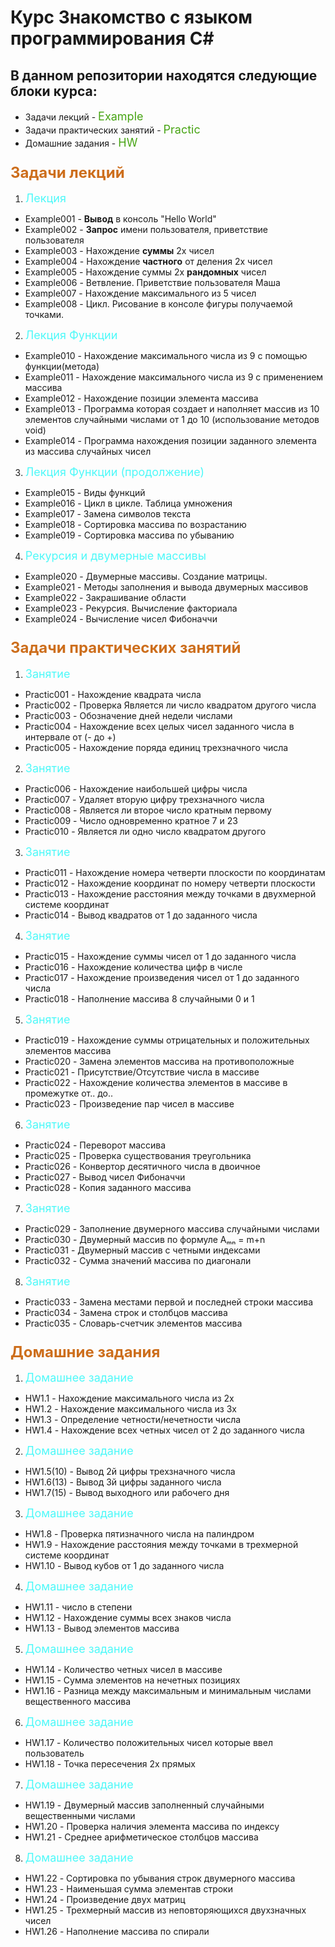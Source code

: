 # Курс Знакомство с языком программирования  C#

## В данном репозитории  находятся следующие блоки курса:

* Задачи  лекций - <font size=4 color="#47a413"> Example </font>
* Задачи практических занятий - <font size=4 color="#47a413">Practic</font>
* Домашние задания - <font size=4 color="#47a413">HW</font>

###  <font size=5 color="#cd6e1c">Задачи лекций</font>
1. <font size=4 color="#4ef9f9">Лекция </font>

* Example001 - __Вывод__ в консоль "Hello World"
* Example002 - __Запрос__ имени пользователя, приветствие пользователя
* Example003 - Нахождение __суммы__ 2х чисел
* Example004 - Нахождение __частного__ от деления 2х чисел
* Example005 - Нахождение суммы 2х __рандомных__ чисел
* Example006 - Ветвление. Приветствие пользователя Маша
* Example007 - Нахождение максимального из 5 чисел
* Example008 - Цикл. Рисование в консоле фигуры получаемой точками.

2. <font size=4 color="#4ef9f9">Лекция Функции</font>

* Example010 - Нахождение максимального числа из 9 с помощью функции(метода)
* Example011 - Нахождение максимального числа из 9 с применением массива
* Example012 - Нахождение позиции элемента массива
* Example013 - Программа которая создает и наполняет массив из 10 элементов случайными числами от 1 до 10
(использование методов void)
* Example014 - Программа нахождения позиции заданного элемента из массива случайных чисел

3. <font size=4 color="#4ef9f9">Лекция Функции (продолжение)</font>

* Example015 - Виды функций
* Example016 - Цикл в цикле. Таблица умножения
* Example017 - Замена символов текста
* Example018 - Сортировка массива по возрастанию
* Example019 - Сортировка массива по убыванию

4. <font size=4 color="#4ef9f9">Рекурсия и двумерные массивы</font>

* Example020 - Двумерные массивы. Создание матрицы.
* Example021 - Методы заполнения и вывода двумерных массивов
* Example022 - Закрашивание области
* Example023 - Рекурсия. Вычисление факториала
* Example024 - Вычисление чисел Фибоначчи


### <font size=5 color="#cd6e1c"> Задачи практических занятий </font>

1. <font size=4 color="#4ef9f9">Занятие</font>

* Practic001 - Нахождение квадрата числа
* Practic002 - Проверка Является ли число квадратом другого числа
* Practic003 - Обозначение дней недели числами
* Practic004 - Нахождение всех целых чисел заданного числа в интервале от (- до +)
* Practic005 - Нахождение поряда единиц трехзначного числа

2. <font size=4 color="#4ef9f9">Занятие</font>

* Practic006 - Нахождение наибольшей цифры числа
* Practic007 - Удаляет вторую цифру трехзначного числа
* Practic008 - Является ли второе число кратным первому
* Practic009 - Число одновременно кратное 7 и 23
* Practic010 - Является ли одно число квадратом другого

3. <font size=4 color="#4ef9f9">Занятие</font>

* Practic011 - Нахождение номера четверти плоскости по координатам
* Practic012 - Нахождение координат по номеру четверти плоскости
* Practic013 - Нахождение расстояния между точками в двухмерной системе координат
* Practic014 - Вывод квадратов от 1 до заданного числа

4. <font size=4 color="#4ef9f9">Занятие</font>

* Practic015 - Нахождение суммы чисел от 1 до заданного числа
* Practic016 - Нахождение количества цифр в числе
* Practic017 - Нахождение произведения чисел от 1 до заданного числа
* Practic018 - Наполнение массива 8 случайными 0 и 1

5. <font size=4 color="#4ef9f9">Занятие</font>

* Practic019 - Нахождение суммы отрицательных и положительных элементов массива
* Practic020 - Замена элементов массива на противоположные
* Practic021 - Присутствие/Отсутствие числа в массиве
* Practic022 - Нахождение количества элементов в массиве в промежутке от.. до..
* Practic023 - Произведение пар чисел в массиве

6. <font size=4 color="#4ef9f9">Занятие</font>

* Practic024 - Переворот массива
* Practic025 - Проверка существования треугольника
* Practic026 - Конвертор десятичного числа в двоичное
* Practic027 - Вывод чисел Фибоначчи
* Practic028 - Копия заданного массива

7. <font size=4 color="#4ef9f9">Занятие</font>

* Practic029 - Заполнение двумерного массива случайными числами
* Practic030 - Двумерный массив по формуле Aₘₙ = m+n
* Practic031 - Двумерный массив с четными индексами
* Practic032 - Сумма значений массива по диагонали

8. <font size=4 color="#4ef9f9">Занятие</font>

* Practic033 - Замена местами первой и последней строки массива
* Practic034 - Замена строк и столбцов массива
* Practic035 - Словарь-счетчик элементов массива


### <font size=5 color="#cd6e1c"> Домашние задания </font>

1. <font size=4 color="#4ef9f9">Домашнее задание</font>

* HW1.1 - Нахождение максимального числа из 2х
* HW1.2 - Нахождение максимального числа из 3х
* HW1.3 - Определение четности/нечетности числа
* HW1.4 - Нахождение всех четных чисел от 2 до заданного числа

2. <font size=4 color="#4ef9f9">Домашнее задание</font>

* HW1.5(10) - Вывод 2й цифры  трехзначного числа
* HW1.6(13) - Вывод 3й цифры  заданного числа
* HW1.7(15) - Вывод выходного или рабочего дня

3. <font size=4 color="#4ef9f9">Домашнее задание</font>

* HW1.8 - Проверка пятизначного числа на палиндром
* HW1.9 - Нахождение расстояния между точками в трехмерной системе координат
* HW1.10 - Вывод кубов от 1 до заданного числа

4. <font size=4 color="#4ef9f9">Домашнее задание</font>

* HW1.11 - число в степени
* HW1.12 - Нахождение суммы всех знаков числа
* HW1.13 - Вывод элементов массива

5. <font size=4 color="#4ef9f9">Домашнее задание</font>

* HW1.14 - Количество четных чисел в массиве
* HW1.15 - Сумма элементов на нечетных позициях
* HW1.16 - Разница между максимальным и минимальным числами вещественного массива

6. <font size=4 color="#4ef9f9">Домашнее задание</font>

* HW1.17 - Количество положительных чисел которые ввел пользователь
* HW1.18 - Точка пересечения 2х прямых

7. <font size=4 color="#4ef9f9">Домашнее задание</font>

* HW1.19 - Двумерный массив заполненный случайными вещественными числами
* HW1.20 - Проверка наличия элемента массива по индексу
* HW1.21 - Среднее арифметическое столбцов массива

8. <font size=4 color="#4ef9f9">Домашнее задание</font>

* HW1.22 - Сортировка по убывания строк двумерного массива
* HW1.23 - Наименьшая сумма элементав строки
* HW1.24 - Произведение двух матриц
* HW1.25 - Трехмерный массив из неповторяющихся двухзначных чисел
* HW1.26 - Наполнение массива по спирали